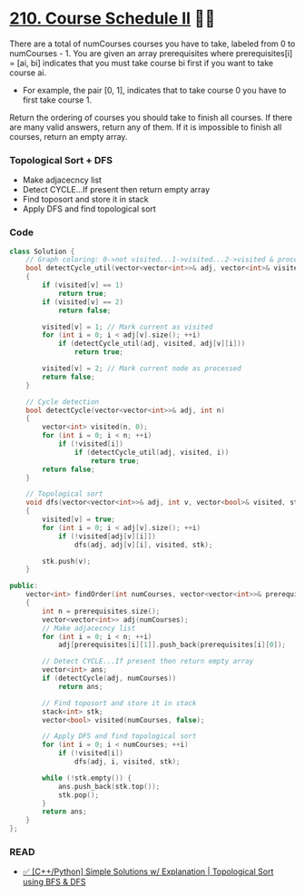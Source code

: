 # [210. Course Schedule II](https://leetcode.com/problems/course-schedule-ii/) 🌟🌟

There are a total of numCourses courses you have to take, labeled from 0 to numCourses - 1. You are given an array prerequisites where prerequisites[i] = [ai, bi] indicates that you must take course bi first if you want to take course ai.

-   For example, the pair [0, 1], indicates that to take course 0 you have to first take course 1.

Return the ordering of courses you should take to finish all courses. If there are many valid answers, return any of them. If it is impossible to finish all courses, return an empty array.

### Topological Sort + DFS

-   Make adjacecncy list
-   Detect CYCLE...If present then return empty array
-   Find toposort and store it in stack
-   Apply DFS and find topological sort

### Code

```cpp
class Solution {
    // Graph coloring: 0->not visited...1->visited...2->visited & processed
    bool detectCycle_util(vector<vector<int>>& adj, vector<int>& visited, int v)
    {
        if (visited[v] == 1)
            return true;
        if (visited[v] == 2)
            return false;

        visited[v] = 1; // Mark current as visited
        for (int i = 0; i < adj[v].size(); ++i)
            if (detectCycle_util(adj, visited, adj[v][i]))
                return true;

        visited[v] = 2; // Mark current node as processed
        return false;
    }

    // Cycle detection
    bool detectCycle(vector<vector<int>>& adj, int n)
    {
        vector<int> visited(n, 0);
        for (int i = 0; i < n; ++i)
            if (!visited[i])
                if (detectCycle_util(adj, visited, i))
                    return true;
        return false;
    }

    // Topological sort
    void dfs(vector<vector<int>>& adj, int v, vector<bool>& visited, stack<int>& stk)
    {
        visited[v] = true;
        for (int i = 0; i < adj[v].size(); ++i)
            if (!visited[adj[v][i]])
                dfs(adj, adj[v][i], visited, stk);

        stk.push(v);
    }

public:
    vector<int> findOrder(int numCourses, vector<vector<int>>& prerequisites)
    {
        int n = prerequisites.size();
        vector<vector<int>> adj(numCourses);
        // Make adjacecncy list
        for (int i = 0; i < n; ++i)
            adj[prerequisites[i][1]].push_back(prerequisites[i][0]);

        // Detect CYCLE...If present then return empty array
        vector<int> ans;
        if (detectCycle(adj, numCourses))
            return ans;

        // Find toposort and store it in stack
        stack<int> stk;
        vector<bool> visited(numCourses, false);

        // Apply DFS and find topological sort
        for (int i = 0; i < numCourses; ++i)
            if (!visited[i])
                dfs(adj, i, visited, stk);

        while (!stk.empty()) {
            ans.push_back(stk.top());
            stk.pop();
        }
        return ans;
    }
};
```

### READ

-   [✅ [C++/Python] Simple Solutions w/ Explanation | Topological Sort using BFS & DFS](https://leetcode.com/problems/course-schedule-ii/discuss/1642354/C%2B%2BPython-Simple-Solutions-w-Explanation-or-Topological-Sort-using-BFS-and-DFS)
